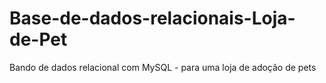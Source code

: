 # Base-de-dados-relacionais-Loja-de-Pet
Bando de dados relacional com MySQL - para uma loja de adoção de pets
